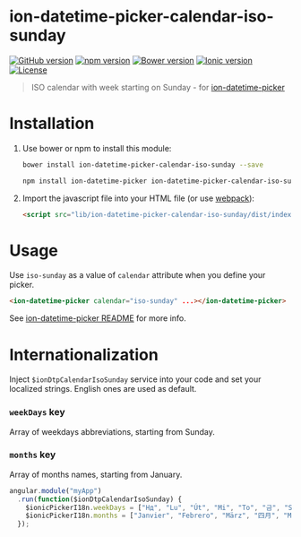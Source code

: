 # ion-datetime-picker-calendar-iso-sunday

[![GitHub version](https://img.shields.io/github/release/katemihalikova/ion-datetime-picker-calendar-iso-sunday.svg?style=flat-square)](https://github.com/katemihalikova/ion-datetime-picker-calendar-iso-sunday)
[![npm version](https://img.shields.io/npm/v/ion-datetime-picker-calendar-iso-sunday.svg?style=flat-square)](https://npm.im/ion-datetime-picker-calendar-iso-sunday)
[![Bower version](https://img.shields.io/bower/v/ion-datetime-picker-calendar-iso-sunday.svg?style=flat-square)](https://libraries.io/bower/ion-datetime-picker-calendar-iso-sunday)
[![Ionic version](https://img.shields.io/badge/ionic-v1.3-6ea2fb.svg?style=flat-square)](http://ionicframework.com/docs/v1/)
[![License](https://img.shields.io/npm/l/ion-datetime-picker-calendar-iso-sunday.svg?style=flat-square)](https://github.com/katemihalikova/ion-datetime-picker-calendar-iso-sunday/blob/develop/LICENSE)

> ISO calendar with week starting on Sunday - for [ion-datetime-picker](https://github.com/katemihalikova/ion-datetime-picker)

# Installation

1. Use bower or npm to install this module:

    ```bash
    bower install ion-datetime-picker-calendar-iso-sunday --save
    ```

    ```bash
    npm install ion-datetime-picker ion-datetime-picker-calendar-iso-sunday --save
    ```

2. Import the javascript file into your HTML file (or use [webpack](https://webpack.js.org/)):

    ```html
    <script src="lib/ion-datetime-picker-calendar-iso-sunday/dist/index.js"></script>
    ```

# Usage

Use `iso-sunday` as a value of `calendar` attribute when you define your picker.

```html
<ion-datetime-picker calendar="iso-sunday" ...></ion-datetime-picker>
```

See [ion-datetime-picker README](https://github.com/katemihalikova/ion-datetime-picker/blob/develop/README.md) for more info.

# Internationalization

Inject `$ionDtpCalendarIsoSunday` service into your code and set your localized strings. <!--If `moment` is installed, localized data are taken from it, otherwise--> English ones are used as default.

### `weekDays` key

Array of weekdays abbreviations, starting from Sunday.

### `months` key

Array of months names, starting from January.

```js
angular.module("myApp")
  .run(function($ionDtpCalendarIsoSunday) {
    $ionicPickerI18n.weekDays = ["Нд", "Lu", "Út", "Mi", "To", "금", "Sá"];
    $ionicPickerI18n.months = ["Janvier", "Febrero", "März", "四月", "Maio", "Kesäkuu", "Červenec", "अगस्त", "Вересень", "Październik", "Νοέμβριος", "డిసెంబర్"];
  });
```
